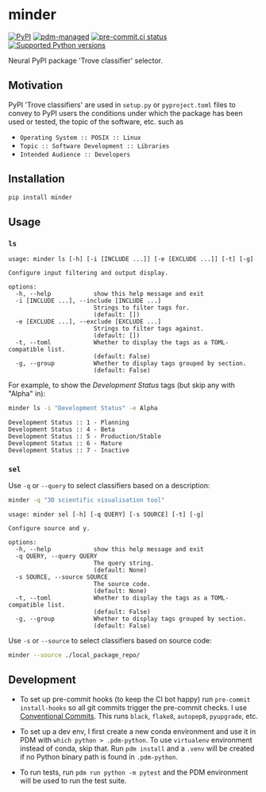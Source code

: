 # minder

[![PyPI](https://img.shields.io/pypi/v/minder?logo=python&logoColor=%23cccccc)](https://pypi.org/project/minder)
[![pdm-managed](https://img.shields.io/badge/pdm-managed-blueviolet)](https://pdm.fming.dev)
[![pre-commit.ci status](https://results.pre-commit.ci/badge/github/lmmx/minder/master.svg)](https://results.pre-commit.ci/latest/github/lmmx/minder/master)
[![Supported Python versions](https://img.shields.io/pypi/pyversions/minder.svg)](https://pypi.org/project/minder)

<!-- [![build status](https://github.com/lmmx/minder/actions/workflows/master.yml/badge.svg)](https://github.com/lmmx/minder/actions/workflows/master.yml) -->

Neural PyPI package 'Trove classifier' selector.

## Motivation

PyPI 'Trove classifiers' are used in `setup.py` or `pyproject.toml` files to convey to
PyPI users the conditions under which the package has been used or tested,
the topic of the software, etc. such as

- `Operating System :: POSIX :: Linux`
- `Topic :: Software Development :: Libraries`
- `Intended Audience :: Developers`

## Installation

```py
pip install minder
```

## Usage

### `ls`

```
usage: minder ls [-h] [-i [INCLUDE ...]] [-e [EXCLUDE ...]] [-t] [-g]

Configure input filtering and output display.

options:
  -h, --help            show this help message and exit
  -i [INCLUDE ...], --include [INCLUDE ...]
                        Strings to filter tags for.
                        (default: [])
  -e [EXCLUDE ...], --exclude [EXCLUDE ...]
                        Strings to filter tags against.
                        (default: [])
  -t, --toml            Whether to display the tags as a TOML-compatible list.
                        (default: False)
  -g, --group           Whether to display tags grouped by section.
                        (default: False)
```

For example, to show the _Development Status_ tags (but skip any with "Alpha" in):

```sh
minder ls -i "Development Status" -e Alpha
```

```
Development Status :: 1 - Planning
Development Status :: 4 - Beta
Development Status :: 5 - Production/Stable
Development Status :: 6 - Mature
Development Status :: 7 - Inactive
```

### `sel`

Use `-q` or `--query` to select classifiers based on a description:

```sh
minder -q "3D scientific visualisation tool"
```

```
usage: minder sel [-h] [-q QUERY] [-s SOURCE] [-t] [-g]

Configure source and y.

options:
  -h, --help            show this help message and exit
  -q QUERY, --query QUERY
                        The query string.
                        (default: None)
  -s SOURCE, --source SOURCE
                        The source code.
                        (default: None)
  -t, --toml            Whether to display the tags as a TOML-compatible list.
                        (default: False)
  -g, --group           Whether to display tags grouped by section.
                        (default: False)
```

Use `-s` or `--source` to select classifiers based on source code:

```sh
minder --source ./local_package_repo/
```


## Development

- To set up pre-commit hooks (to keep the CI bot happy) run `pre-commit install-hooks` so all git
  commits trigger the pre-commit checks. I use [Conventional Commits](https://www.conventionalcommits.org/en/v1.0.0/).
  This runs `black`, `flake8`, `autopep8`, `pyupgrade`, etc.

- To set up a dev env, I first create a new conda environment and use it in PDM with `which python > .pdm-python`.
  To use `virtualenv` environment instead of conda, skip that. Run `pdm install` and a `.venv` will be created if no
  Python binary path is found in `.pdm-python`.

- To run tests, run `pdm run python -m pytest` and the PDM environment will be used to run the test suite.
